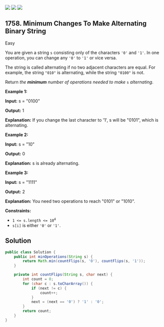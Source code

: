[![](https://img.shields.io/github/stars/javadev/LeetCode-in-Java?label=Stars&style=flat-square)](https://github.com/javadev/LeetCode-in-Java)
[![](https://img.shields.io/github/forks/javadev/LeetCode-in-Java?label=Fork%20me%20on%20GitHub%20&style=flat-square)](https://github.com/javadev/LeetCode-in-Java/fork)
[![](https://img.shields.io/badge/-LeetCode%20in%20Kotlin-blue?style=flat-square)](https://github.com/javadev/LeetCode-in-Kotlin)

## 1758\. Minimum Changes To Make Alternating Binary String

Easy

You are given a string `s` consisting only of the characters `'0'` and `'1'`. In one operation, you can change any `'0'` to `'1'` or vice versa.

The string is called alternating if no two adjacent characters are equal. For example, the string `"010"` is alternating, while the string `"0100"` is not.

Return _the **minimum** number of operations needed to make_ `s` _alternating_.

**Example 1:**

**Input:** s = "0100"

**Output:** 1

**Explanation:** If you change the last character to '1', s will be "0101", which is alternating.

**Example 2:**

**Input:** s = "10"

**Output:** 0

**Explanation:** s is already alternating.

**Example 3:**

**Input:** s = "1111"

**Output:** 2

**Explanation:** You need two operations to reach "0101" or "1010".

**Constraints:**

*   <code>1 <= s.length <= 10<sup>4</sup></code>
*   `s[i]` is either `'0'` or `'1'`.

## Solution

```java
public class Solution {
    public int minOperations(String s) {
        return Math.min(countFlips(s, '0'), countFlips(s, '1'));
    }

    private int countFlips(String s, char next) {
        int count = 0;
        for (char c : s.toCharArray()) {
            if (next != c) {
                count++;
            }
            next = (next == '0') ? '1' : '0';
        }
        return count;
    }
}
```